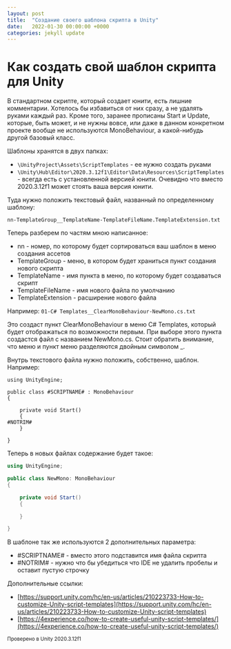 ```yaml
---
layout: post
title:  "Создание своего шаблона скрипта в Unity"
date:   2022-01-30 00:00:00 +0000
categories: jekyll update
---
```

# Как создать свой шаблон скрипта для Unity

В стандартном скрипте, который создает юнити, есть лишние комментарии. Хотелось бы избавиться от них сразу, а не удалять руками каждый раз. Кроме того, заранее прописаны Start и Update, которые, быть может, и не нужны вовсе, или даже в данном конкретном проекте вообще не используются MonoBehaviour, а какой-нибудь другой базовый класс.

Шаблоны хранятся в двух папках:

- `\UnityProject\Assets\ScriptTemplates` - ее нужно создать руками
- `\Unity\Hub\Editor\2020.3.12f1\Editor\Data\Resources\ScriptTemplates` - всегда есть с установленной версией юнити. Очевидно что вместо 2020.3.12f1 может стоять ваша версия юнити.

Туда нужно положить текстовый файл, названный по определенному шаблону:

`nn-TemplateGroup__TemplateName-TemplateFileName.TemplateExtension.txt`

Теперь разберем по частям мною написанное:

- nn - номер, по которому будет сортироваться ваш шаблон в меню создания ассетов
- TemplateGroup - меню, в котором будет храниться пункт создания нового скрипта
- TemplateName - имя пункта в меню, по которому будет создаваться скрипт
- TemplateFileName - имя нового файла по умолчанию
- TemplateExtension - расширение нового файла

Например: `01-C# Templates__ClearMonoBehaviour-NewMono.cs.txt`

Это создаст пункт ClearMonoBehaviour в меню C# Templates, который будет отображаться по возможности первым. При выборе этого пункта создастся файл с названием NewMono.cs. Стоит обратить внимание, что меню и пункт меню разделяются двойным символом _.

Внутрь текстового файла нужно положить, собственно, шаблон. Например:

```
using UnityEngine;

public class #SCRIPTNAME# : MonoBehaviour
{

    private void Start()
    {
#NOTRIM#
    }

}
```

Теперь в новых файлах содержание будет такое:

```csharp
using UnityEngine;

public class NewMono: MonoBehaviour
{

    private void Start()
    {

    }

}
```

В шаблоне так же используются 2 дополнительных параметра:

- #SCRIPTNAME# - вместо этого подставится имя файла скрипта
- #NOTRIM# - нужно что бы убедиться что IDE не удалить пробелы и оставит пустую строчку

Дополнительные ссылки:

- [https://support.unity.com/hc/en-us/articles/210223733-How-to-customize-Unity-script-templates](https://support.unity.com/hc/en-us/articles/210223733-How-to-customize-Unity-script-templates)
- [https://4experience.co/how-to-create-useful-unity-script-templates/](https://4experience.co/how-to-create-useful-unity-script-templates/)

<small>Проверено в Unity 2020.3.12f1</small>